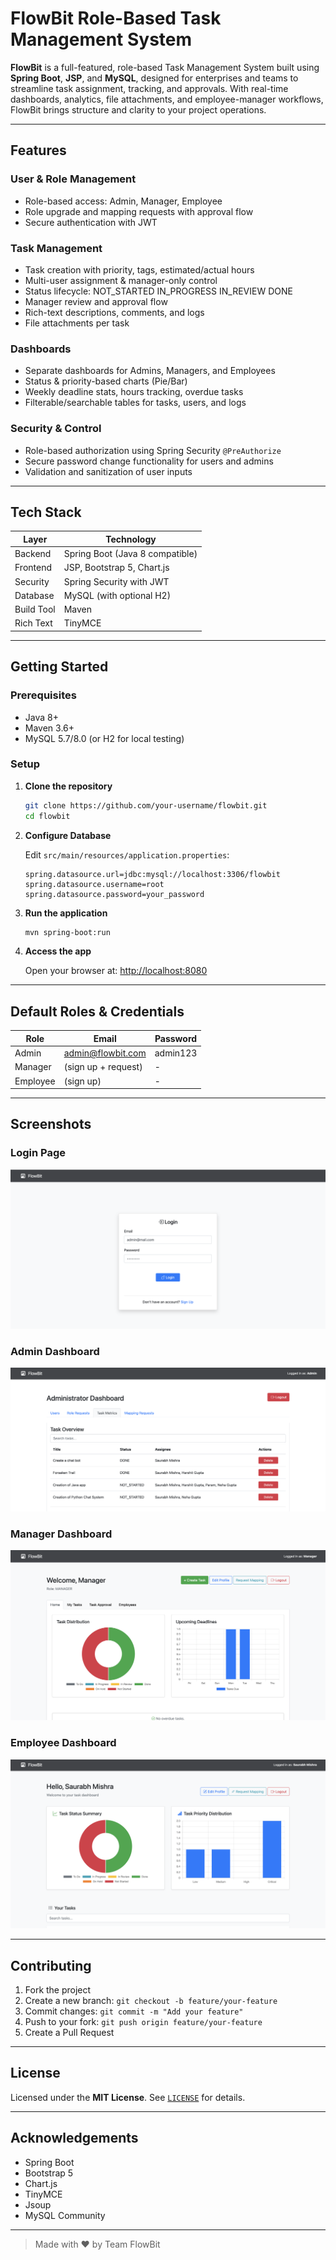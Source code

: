 
#  FlowBit  Role-Based Task Management System

**FlowBit** is a full-featured, role-based Task Management System built using **Spring Boot**, **JSP**, and **MySQL**, designed for enterprises and teams to streamline task assignment, tracking, and approvals. With real-time dashboards, analytics, file attachments, and employee-manager workflows, FlowBit brings structure and clarity to your project operations.

---

##  Features

###  User & Role Management
- Role-based access: Admin, Manager, Employee
- Role upgrade and mapping requests with approval flow
- Secure authentication with JWT

###  Task Management
- Task creation with priority, tags, estimated/actual hours
- Multi-user assignment & manager-only control
- Status lifecycle: NOT_STARTED  IN_PROGRESS  IN_REVIEW  DONE
- Manager review and approval flow
- Rich-text descriptions, comments, and logs
- File attachments per task

###  Dashboards
- Separate dashboards for Admins, Managers, and Employees
- Status & priority-based charts (Pie/Bar)
- Weekly deadline stats, hours tracking, overdue tasks
- Filterable/searchable tables for tasks, users, and logs

###  Security & Control
- Role-based authorization using Spring Security `@PreAuthorize`
- Secure password change functionality for users and admins
- Validation and sanitization of user inputs

---

##  Tech Stack

| Layer         | Technology                     |
|--------------|---------------------------------|
| Backend       | Spring Boot (Java 8 compatible) |
| Frontend      | JSP, Bootstrap 5, Chart.js      |
| Security      | Spring Security with JWT        |
| Database      | MySQL (with optional H2)        |
| Build Tool    | Maven                          |
| Rich Text     | TinyMCE                        |

---

##  Getting Started

###  Prerequisites
- Java 8+
- Maven 3.6+
- MySQL 5.7/8.0 (or H2 for local testing)

###  Setup

1. **Clone the repository**

   ```bash
   git clone https://github.com/your-username/flowbit.git
   cd flowbit
   ```

2. **Configure Database**

   Edit `src/main/resources/application.properties`:

   ```properties
   spring.datasource.url=jdbc:mysql://localhost:3306/flowbit
   spring.datasource.username=root
   spring.datasource.password=your_password
   ```

3. **Run the application**

   ```bash
   mvn spring-boot:run
   ```

4. **Access the app**

   Open your browser at: [http://localhost:8080](http://localhost:8080)

---

##  Default Roles & Credentials

| Role   | Email             | Password |
|--------|-------------------|----------|
| Admin  | admin@flowbit.com | admin123 |
| Manager| (sign up + request) | - |
| Employee | (sign up) | - |

---

##  Screenshots

### Login Page
![Login Screenshot](screenshots/login-page.png)

### Admin Dashboard
![Admin Dashboard](screenshots/admin-dashboard.png)

### Manager Dashboard
![Task View](screenshots/manager-dashboard.png)

### Employee Dashboard
![Task View](screenshots/employee-dashboard.png)


---


##  Contributing

1. Fork the project
2. Create a new branch: `git checkout -b feature/your-feature`
3. Commit changes: `git commit -m "Add your feature"`
4. Push to your fork: `git push origin feature/your-feature`
5. Create a Pull Request

---

##  License

Licensed under the **MIT License**. See [`LICENSE`](LICENSE) for details.

---

##  Acknowledgements

- Spring Boot
- Bootstrap 5
- Chart.js
- TinyMCE
- Jsoup
- MySQL Community

---

> Made with ❤️ by Team FlowBit
